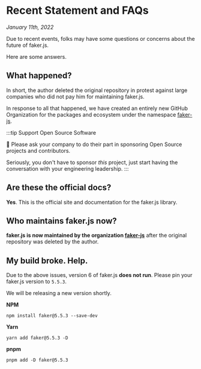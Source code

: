 # Recent Statement and FAQs

_January 11th, 2022_

Due to recent events, folks may have some questions or concerns about the future of faker.js.

Here are some answers.

## What happened?

In short, the author deleted the original repository in protest against large companies who did not pay him for maintaining faker.js.

In response to all that happened, we have created an entirely new GitHub Organization for the packages and ecosystem under the namespace [faker-js](https://github.com/faker-js).

:::tip Support Open Source Software

🙏 Please ask your company to do their part in sponsoring Open Source projects and contributors.

Seriously, you don't have to sponsor _this_ project, just start having the conversation with your engineering leadership.
:::


## Are these the official docs?

**Yes**. This is the official site and documentation for the faker.js library.

## Who maintains faker.js now?

**faker.js is now maintained by the organization [faker-js](https://github.com/faker-js)** after the original repository was deleted by the author.


## My build broke. Help.

Due to the above issues, version 6 of faker.js **does not run**. Please pin your faker.js version to `5.5.3`.

We will be releasing a new version shortly.

**NPM**
```shell
npm install faker@5.5.3 --save-dev
```

**Yarn**
```shell
yarn add faker@5.5.3 -D
```

**pnpm**
```shell
pnpm add -D faker@5.5.3
```
